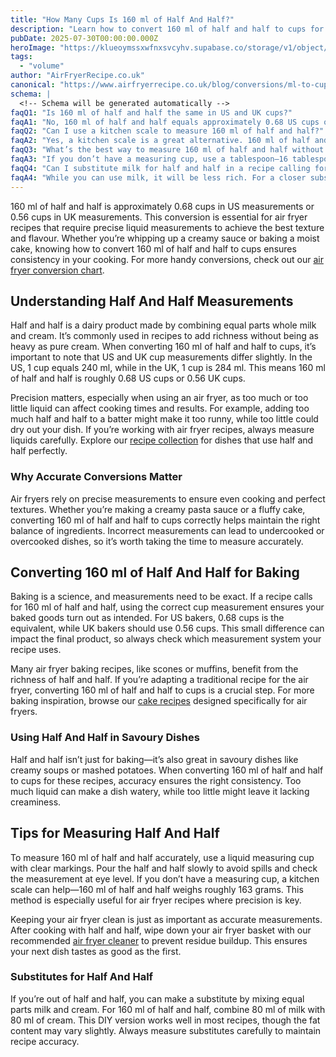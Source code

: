 ```yaml
---
title: "How Many Cups Is 160 ml of Half And Half?"
description: "Learn how to convert 160 ml of half and half to cups for perfect recipes every time. Includes UK and US measurements for baking and cooking."
pubDate: 2025-07-30T00:00:00.000Z
heroImage: "https://klueoymssxwfnxsvcyhv.supabase.co/storage/v1/object/public/Shmucket/how-many-cups-is-160-ml-of-half-and-half.webp"
tags:
  - "volume"
author: "AirFryerRecipe.co.uk"
canonical: "https://www.airfryerrecipe.co.uk/blog/conversions/ml-to-cups/how-many-cups-is-160-ml-of-half-and-half"
schema: |
  <!-- Schema will be generated automatically -->
faqQ1: "Is 160 ml of half and half the same in US and UK cups?"
faqA1: "No, 160 ml of half and half equals approximately 0.68 US cups or 0.56 UK cups. The difference arises because US cups are 240 ml, while UK cups are 284 ml. Always check which measurement system your recipe uses for the best results."
faqQ2: "Can I use a kitchen scale to measure 160 ml of half and half?"
faqA2: "Yes, a kitchen scale is a great alternative. 160 ml of half and half weighs about 163 grams. This method is especially useful if you don’t have a measuring cup handy, ensuring accuracy for your air fryer recipes."
faqQ3: "What’s the best way to measure 160 ml of half and half without a measuring cup?"
faqA3: "If you don’t have a measuring cup, use a tablespoon—16 tablespoons equal roughly 240 ml (1 US cup), so 160 ml is about 10.5 tablespoons. Alternatively, use a kitchen scale for precise measurements."
faqQ4: "Can I substitute milk for half and half in a recipe calling for 160 ml?"
faqA4: "While you can use milk, it will be less rich. For a closer substitute, mix 80 ml of milk with 80 ml of cream to replicate half and half’s texture and fat content. Adjustments may be needed for certain recipes."
---
```

<p>160 ml of half and half is approximately 0.68 cups in US measurements or 0.56 cups in UK measurements. This conversion is essential for air fryer recipes that require precise liquid measurements to achieve the best texture and flavour. Whether you’re whipping up a creamy sauce or baking a moist cake, knowing how to convert 160 ml of half and half to cups ensures consistency in your cooking. For more handy conversions, check out our <a href=https://www.airfryerrecipe.co.uk/air-fryer-conversion-chart>air fryer conversion chart</a>.</p>

<h2>Understanding Half And Half Measurements</h2>  
<p>Half and half is a dairy product made by combining equal parts whole milk and cream. It’s commonly used in recipes to add richness without being as heavy as pure cream. When converting 160 ml of half and half to cups, it’s important to note that US and UK cup measurements differ slightly. In the US, 1 cup equals 240 ml, while in the UK, 1 cup is 284 ml. This means 160 ml of half and half is roughly 0.68 US cups or 0.56 UK cups.</p>  
<p>Precision matters, especially when using an air fryer, as too much or too little liquid can affect cooking times and results. For example, adding too much half and half to a batter might make it too runny, while too little could dry out your dish. If you’re working with air fryer recipes, always measure liquids carefully. Explore our <a href=https://www.airfryerrecipe.co.uk/recipes>recipe collection</a> for dishes that use half and half perfectly.</p>

<h3>Why Accurate Conversions Matter</h3>  
<p>Air fryers rely on precise measurements to ensure even cooking and perfect textures. Whether you’re making a creamy pasta sauce or a fluffy cake, converting 160 ml of half and half to cups correctly helps maintain the right balance of ingredients. Incorrect measurements can lead to undercooked or overcooked dishes, so it’s worth taking the time to measure accurately.</p>

<h2>Converting 160 ml of Half And Half for Baking</h2>  
<p>Baking is a science, and measurements need to be exact. If a recipe calls for 160 ml of half and half, using the correct cup measurement ensures your baked goods turn out as intended. For US bakers, 0.68 cups is the equivalent, while UK bakers should use 0.56 cups. This small difference can impact the final product, so always check which measurement system your recipe uses.</p>  
<p>Many air fryer baking recipes, like scones or muffins, benefit from the richness of half and half. If you’re adapting a traditional recipe for the air fryer, converting 160 ml of half and half to cups is a crucial step. For more baking inspiration, browse our <a href=https://www.airfryerrecipe.co.uk/recipe-category/cakes>cake recipes</a> designed specifically for air fryers.</p>

<h3>Using Half And Half in Savoury Dishes</h3>  
<p>Half and half isn’t just for baking—it’s also great in savoury dishes like creamy soups or mashed potatoes. When converting 160 ml of half and half to cups for these recipes, accuracy ensures the right consistency. Too much liquid can make a dish watery, while too little might leave it lacking creaminess.</p>

<h2>Tips for Measuring Half And Half</h2>  
<p>To measure 160 ml of half and half accurately, use a liquid measuring cup with clear markings. Pour the half and half slowly to avoid spills and check the measurement at eye level. If you don’t have a measuring cup, a kitchen scale can help—160 ml of half and half weighs roughly 163 grams. This method is especially useful for air fryer recipes where precision is key.</p>  
<p>Keeping your air fryer clean is just as important as accurate measurements. After cooking with half and half, wipe down your air fryer basket with our recommended <a href=https://www.airfryerrecipe.co.uk/air-fryer-cleaner>air fryer cleaner</a> to prevent residue buildup. This ensures your next dish tastes as good as the first.</p>

<h3>Substitutes for Half And Half</h3>  
<p>If you’re out of half and half, you can make a substitute by mixing equal parts milk and cream. For 160 ml of half and half, combine 80 ml of milk with 80 ml of cream. This DIY version works well in most recipes, though the fat content may vary slightly. Always measure substitutes carefully to maintain recipe accuracy.</p>
